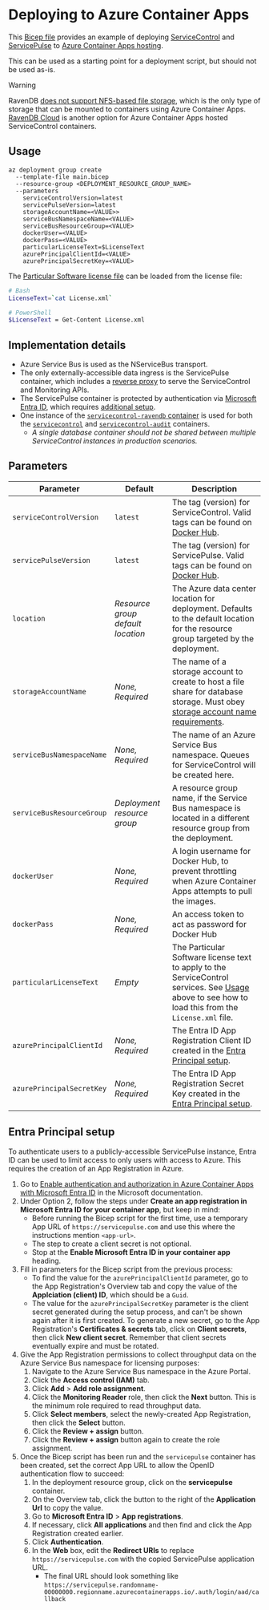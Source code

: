 # Deploying to Azure Container Apps

This [Bicep file](https://learn.microsoft.com/en-us/azure/azure-resource-manager/bicep/file) provides an example of deploying [ServiceControl](https://docs.particular.net/servicecontrol/) and [ServicePulse](https://docs.particular.net/servicepulse/) to [Azure Container Apps hosting](https://learn.microsoft.com/en-us/azure/container-apps/overview).

This can be used as a starting point for a deployment script, but should not be used as-is.

> [!WARNING]
> RavenDB [does not support NFS-based file storage](https://ravendb.net/docs/article-page/6.2/csharp/start/installation/running-in-docker-container#requirements), which is the only type of storage that can be mounted to containers using Azure Container Apps. [RavenDB Cloud](https://ravendb.net/cloud) is another option for Azure Container Apps hosted ServiceControl containers.

## Usage

```pwsh
az deployment group create
  --template-file main.bicep
  --resource-group <DEPLOYMENT_RESOURCE_GROUP_NAME>
  --parameters
    serviceControlVersion=latest
    servicePulseVersion=latest
    storageAccountName=<VALUE>>
    serviceBusNamespaceName=<VALUE>
    serviceBusResourceGroup=<VALUE>
    dockerUser=<VALUE>
    dockerPass=<VALUE>
    particularLicenseText=$LicenseText
    azurePrincipalClientId=<VALUE>
    azurePrincipalSecretKey=<VALUE>
```

The [Particular Software license file](https://docs.particular.net/nservicebus/licensing/) can be loaded from the license file:

```sh
# Bash
LicenseText=`cat License.xml`

# PowerShell
$LicenseText = Get-Content License.xml
```

## Implementation details

* Azure Service Bus is used as the NServiceBus transport.
* The only externally-accessible data ingress is the ServicePulse container, which includes a [reverse proxy](https://docs.particular.net/servicepulse/containerization/#reverse-proxy) to serve the ServiceControl and Monitoring APIs.
* The ServicePulse container is protected by authentication via [Microsoft Entra ID](https://learn.microsoft.com/en-us/azure/container-apps/authentication-entra), which requires [additional setup](#entra-principal-setup).
* One instance of the [`servicecontrol-ravendb` container](https://docs.particular.net/servicecontrol/ravendb/containers) is used for both the [`servicecontrol`](https://docs.particular.net/servicecontrol/servicecontrol-instances/deployment/containers) and [`servicecontrol-audit`](https://docs.particular.net/servicecontrol/audit-instances/deployment/containers) containers.
  * _A single database container should not be shared between multiple ServiceControl instances in production scenarios._

## Parameters

| Parameter | Default | Description |
|-|-|-|
| `serviceControlVersion` | `latest` | The tag (version) for ServiceControl. Valid tags can be found on [Docker Hub](https://hub.docker.com/r/particular/servicecontrol/tags). |
| `servicePulseVersion` | `latest` | The tag (version) for ServicePulse. Valid tags can be found on [Docker Hub](https://hub.docker.com/r/particular/servicepulse/tags). |
| `location` | _Resource group default location_ | The Azure data center location for deployment. Defaults to the default location for the resource group targeted by the deployment. |
| `storageAccountName` | _None, Required_ | The name of a storage account to create to host a file share for database storage. Must obey [storage account name requirements](https://learn.microsoft.com/en-us/azure/storage/common/storage-account-overview#storage-account-name). |
| `serviceBusNamespaceName` | _None, Required_ | The name of an Azure Service Bus namespace. Queues for ServiceControl will be created here. |
| `serviceBusResourceGroup` | _Deployment resource group_ | A resource group name, if the Service Bus namespace is located in a different resource group from the deployment. |
| `dockerUser` | _None, Required_ | A login username for Docker Hub, to prevent throttling when Azure Container Apps attempts to pull the images. |
| `dockerPass` | _None, Required_ | An access token to act as password for Docker Hub |
| `particularLicenseText` | _Empty_ | The Particular Software license text to apply to the ServiceControl services. See [Usage](#usage) above to see how to load this from the `License.xml` file. |
| `azurePrincipalClientId` | _None, Required_ | The Entra ID App Registration Client ID created in the [Entra Principal setup](#entra-principal-setup). |
| `azurePrincipalSecretKey` | _None, Required_ | The Entra ID App Registration Secret Key created in the [Entra Principal setup](#entra-principal-setup). |

## Entra Principal setup

To authenticate users to a publicly-accessible ServicePulse instance, Entra ID can be used to limit access to only users with access to Azure. This requires the creation of an App Registration in Azure.

1. Go to [Enable authentication and authorization in Azure Container Apps with Microsoft Entra ID](https://learn.microsoft.com/en-us/azure/container-apps/authentication-entra) in the Microsoft documentation.
2. Under Option 2, follow the steps under **Create an app registration in Microsoft Entra ID for your container app**, but keep in mind:
    * Before running the Bicep script for the first time, use a temporary App URL of `https://servicepulse.com` and use this where the instructions  mention `<app-url>`.
    * The step to create a client secret is not optional.
    * Stop at the **Enable Microsoft Entra ID in your container app** heading.
3. Fill in parameters for the Bicep script from the previous process:
    * To find the value for the `azurePrincipalClientId` parameter, go to the App Registration's Overview tab and copy the value of the  **Applciation (client) ID**, which should be a `Guid`.
   * The value for the `azurePrincipalSecretKey` parameter is the client secret generated during the setup process, and can't be shown again after it is first created. To generate a new secret, go to the App Registration's **Certificates & secrets** tab, click on **Client secrets**, then click **New client secret**. Remember that client secrets eventually expire and must be rotated.
4. Give the App Registration permissions to collect throughput data on the Azure Service Bus namespace for licensing purposes:
    1. Navigate to the Azure Service Bus namespace in the Azure Portal.
    2. Click the **Access control (IAM)** tab.
    3. Click **Add** > **Add role assignment**.
    4. Click the **Monitoring Reader** role, then click the **Next** button. This is the minimum role required to read throughput data.
    5. Click **Select members**, select the newly-created App Registration, then click the **Select** button.
    6. Click the **Review + assign** button.
    7. Click the **Review + assign** button again to create the role assignment.
 5. Once the Bicep script has been run and the `servicepulse` container has been created, set the correct App URL to allow the OpenID authentication flow to succeed:
    1. In the deployment resource group, click on the **servicepulse** container.
    2. On the Overview tab, click the button to the right of the **Application Url** to copy the value.
    3. Go to **Microsoft Entra ID** > **App registrations**.
    4. If necessary, click **All applications** and then find and click the App Registration created earlier.
    5. Click **Authentication**.
    6. In the **Web** box, edit the **Redirect URIs** to replace `https://servicepulse.com` with the copied ServicePulse application URL.
        * The final URL should look something like `https://servicepulse.randomname-00000000.regionname.azurecontainerapps.io/.auth/login/aad/callback`
